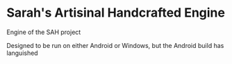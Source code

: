 # Sarah's Artisinal Handcrafted Engine

Engine of the SAH project

Designed to be run on either Android or Windows, but the Android build has languished
